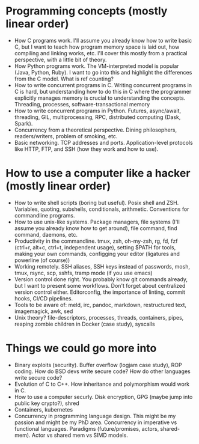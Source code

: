 # Programming concepts (mostly linear order)

- How C programs work. I'll assume you already know how to write basic C, but I want to teach how program memory space is laid out, how compiling and linking works, etc. I'll cover this mostly from a practical perspective, with a little bit of theory.
- How Python programs work. The VM-interpreted model is popular (Java, Python, Ruby). I want to go into this and highlight the differences from the C model. What is ref counting?
- How to write concurrent programs in C. Writing concurrent programs in C is hard, but understanding how to do this in C where the programmer explicitly manages memory is crucial to understanding the concepts. Threading, processes, software-transactional memory
- How to write concurrent programs in Python. Futures, async/await, threading, GIL, multiprocessing, RPC, distributed computing (Dask, Spark).
- Concurrency from a theoretical perspective. Dining philosophers, readers/writers, problem of smoking, etc.
- Basic networking. TCP addresses and ports. Application-level protocols like HTTP, FTP, and SSH (how they work and how to use).

# How to use a computer like a hacker (mostly linear order)

- How to write shell scripts (boring but useful). Posix shell and ZSH. Variables, quoting, subshells, conditionals, arithmetic. Conventions for commandline programs.
- How to use unix-like systems. Package managers, file systems (I'll assume you already know how to get around), file command, find command, daemons, etc.
- Productivity in the commandline. tmux, zsh, oh-my-zsh, rg, fd, fzf (ctrl+r, alt+c, ctrl+t, independent usage), setting $PATH for tools, making your own commands, configging your editor (ligatures and powerline (of course))
- Working remotely. SSH aliases, SSH keys instead of passwords, mosh, tmux, rsync, scp, sshfs, tramp mode (if you use emacs)
- Version control done right. You probably know git commands already, but I want to present some workflows. Don't forget about centralized version control either. Editorconfig, the importance of linting, commit hooks, CI/CD pipelines.
- Tools to be aware of: meld, irc, pandoc, markdown, restructured text, imagemagick, awk, sed
- Unix theory? file-descriptors, processes, threads, containers, pipes, reaping zombie children in Docker (case study), syscalls

# Things we could go more into
- Binary exploits (security). Buffer overflow (logjam case study), ROP coding. How do BSD devs write secure code? How do other languages write secure code?
- Evolution of C to C++. How inheritance and polymorphism would work in C.
- How to use a computer securly. Disk encryption, GPG (maybe jump into public key crypto?), shred
- Containers, kubernetes
- Concurrency in programming language design. This might be my passion and might be my PhD area. Concurrency in imperative vs functional languages. Paradigms (future/promises, actors, shared-mem). Actor vs shared mem vs SIMD models.
